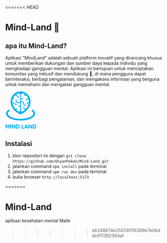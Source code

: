 <<<<<<< HEAD
# Mind-Land 🧠
## apa itu Mind-Land?
Aplikasi "MindLand" adalah sebuah platform inovatif yang dirancang khusus untuk memberikan dukungan dan sumber daya kepada individu yang menghadapi gangguan mental. Aplikasi ini bertujuan untuk menciptakan komunitas yang inklusif dan mendukung 🤝, di mana pengguna dapat berinteraksi, berbagi pengalaman, dan mengakses informasi yang berguna untuk memahami dan mengatasi gangguan mental. 

<img src="public/logo.png" width="100">

## Instalasi
1. klon repositori ini dengan `git clone https://github.com/OnyanPokon/Mind-Land.git`
2. jalankan command `npm install` pada terminal
3. jalankan command `npm run dev` pada terminal
4. buka browser `http://localhost:5173`

=======
# Mind-Land
aplikasi kesehatan mental
Malik
>>>>>>> eb248674e2551301f5399e7e0bddc611392364a1
